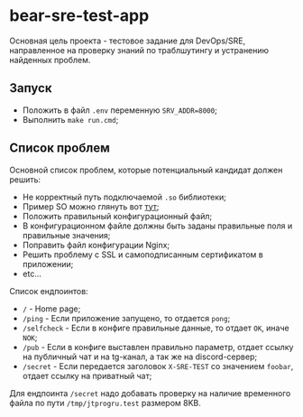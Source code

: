 # bear-sre-test-app

Основная цель проекта - тестовое задание для DevOps/SRE, направленное на проверку знаний по траблшутингу и устранению найденных проблем.

## Запуск

- Положить в файл `.env` переменную `SRV_ADDR=8000`;
- Выполнить `make run.cmd`;

## Список проблем

Основной список проблем, которые потенциальный кандидат должен решить:
- Не корректный путь подключаемой `.so` библиотеки;
- Пример SO можно глянуть вот [тут](https://github.com/hANSIc99/library_sample);
- Положить правильный конфигурационный файл;
- В конфигурационном файле должны быть заданы правильные поля и правильные значения;
- Поправить файл конфигурации Nginx;
- Решить проблему с SSL и самоподписанным сертификатом в приложении;
- etc...


Список ендпоинтов:
- `/` - Home page;
- `/ping` - Если приложение запущено, то отдается `pong`;
- `/selfcheck` - Если в конфиге правильные данные, то отдает `OK`, иначе `NOK`;
- `/pub` - Если в конфиге выставлен правильно параметр, отдает ссылку на публичный чат и на tg-канал, а так же на discord-сервер;
- `/secret` - Если передается заголовок `X-SRE-TEST` со значением `foobar`, отдает ссылку на приватный чат;

Для ендпоинта `/secret` надо добавать проверку на наличие временного файла по пути `/tmp/jtprogru.test` размером 8KB.
